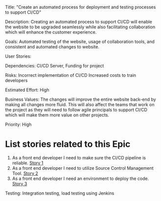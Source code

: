 Title: "Create an automated process for deployment and testing processes to support CI/CD"

Description: Creating an automated process to support CI/CD will enable the website to be upgraded seamlessly while also facilitating collaboration which will enhance the customer experience.

Goals: Automated testing of the website, usage of collaboration tools, and consistent and automated changes to website.

User Stories: 

Dependencies: CI/CD Server, Funding for project

Risks: Incorrect implementation of CI/CD
Increased costs to train developers

Estimated Effort: High

Business Values: The changes will improve the entire website back-end by making all changes more fluid. This will also affect the teams that work on the project as they will need to follow agile principals to support CI/CD which will make them more value on other projects.

Priority: High

# List stories related to this Epic
1. As a front end developer I need to make sure the CI/CD pipeline is reliable. [Story 1](https://github.com/bsibanda3/mywebclass-agile-docs/blob/main/documentation/theme_1/initiatives/Epics/Stories/DevOpsStories1.md)
2. As a front end developer I need to utilize Source Control Management Tool. [Story 2]([documentation/theme_1/initiatives/Epics/Stories/DevOpsStories2.md](https://github.com/bsibanda3/mywebclass-agile-docs/blob/main/documentation/theme_1/initiatives/Epics/Stories/DevOpsStories2.md))
3. As a front end developer I need an environment to deploy the code. [Story 3]([documentation/theme_1/initiatives/Epics/Stories/DevOpsStories3.md](https://github.com/bsibanda3/mywebclass-agile-docs/blob/main/documentation/theme_1/initiatives/Epics/Stories/DevOpsStories3.md))



Testing: Integration testing, load testing using Jenkins
